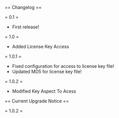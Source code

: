 == Changelog ==

= 0.1 =

* First release!

= 1.0 =

* Added License Key Access 

= 1.0.1 =

* Fixed configuration for access to license key file!
* Updated MD5 for license key file!

= 1.0.2 =

* Modified Key Aspect To Acess

== Current Upgrade Notice ==

= 1.0.2 =
